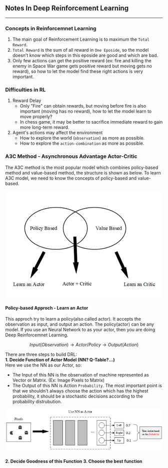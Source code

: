 ## Notes In Deep Reinforcement Learning 
---

### Concepts in Reinforcemnet Learning
1. The main goal of Reinforcement Learning is to maximum the `Total Reward`.
2. `Total Reward` is the sum of all reward in `One Eposide`, so the model doesn't know which steps in this eposide are good and which are bad.
3. Only few actions can get the positive reward (ex: fire and killing the enemy in Space War game gets positive reward but moving gets no reward), so how to let the model find these right actions is very important.


### Difficulties in RL
1. Reward Delay<br>
   * Only "Fire" can obtain rewards, but moving before fire is also important (moving has no reward), how to let the model learn to move properly?
   * In chess game, it may be better to sacrifice immediate reward to gain more long-term reward.
2. Agent's actions may affect the environment
   * How to explore the world (`observation`) as more as possible.
   * How to explore the `action-combination` as more as possible.

### A3C Method - Asynchronous Advantage Actor-Critic
The A3C method is the most popular model which combines policy-based method and value-based method, the structure is shown as below. To learn A3C model, we need to know the concepts of policy-based and value-based.

<div align=center><img src="assets/A3C.png"></div>

#### Policy-based Approch - Learn an Actor
This approch try to learn a policy(also called actor). It accepts the observation as input, and output an action. The policy(actor) can be any model. If you use an Neural Network to as your actor, then you are doing Deep Reinforcemnet Learning.

$$Input(Observation) \rightarrow Actor/Policy \rightarrow Output(Action)$$

There are three steps to build DRL:<br>
**1. Decide Function of Actor Model (NN? Q-Table?...)**<br>
Here we use the NN as our Actor, so:
* The Input of this NN is the observation of machine represented as Vector or Matrix. (Ex: Image Pixels to Matrix)
* The Output of this NN is Action `Probability`. The most important point is that we shouldn't always choose the action which has the highest probability, it should be a stochastic decisions according to the probability distrubution.

<div align=center><img src="assets/NN_ACtor.png"></div>

**2. Decide Goodness of this Function**
**3. Choose the best function**